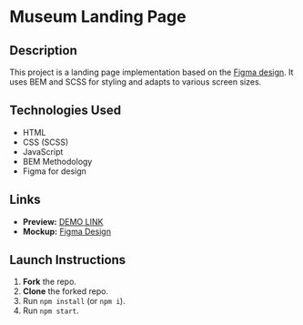 # Museum Landing Page

## Description
This project is a landing page implementation based on the [Figma design](https://www.figma.com/design/cRBCqE06cDrY3s4jX7h3iY/%D0%9D%D0%90%D0%9C%D0%A3-(Edit)?node-id=0-1&t=XDNd9yMkLf5EkH4d-0).
It uses BEM and SCSS for styling and adapts to various screen sizes.

## Technologies Used
- HTML
- CSS (SCSS)
- JavaScript
- BEM Methodology
- Figma for design

## Links
- **Preview:** [DEMO LINK](https://yepolotn1ak.github.io/museum-landing/)
- **Mockup:** [Figma Design](https://www.figma.com/design/cRBCqE06cDrY3s4jX7h3iY/%D0%9D%D0%90%D0%9C%D0%A3-(Edit)?node-id=0-1&t=XDNd9yMkLf5EkH4d-0)

## Launch Instructions
1. **Fork** the repo.
2. **Clone** the forked repo.
3. Run `npm install` (or `npm i`).
4. Run `npm start`.
